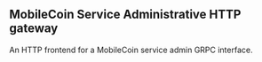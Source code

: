## MobileCoin Service Administrative HTTP gateway

An HTTP frontend for a MobileCoin service admin GRPC interface.
